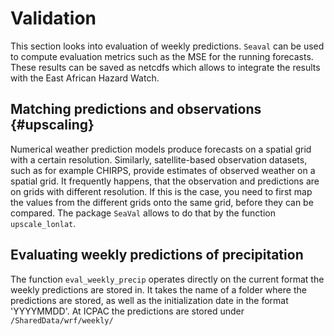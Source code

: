 # Validation




This section looks into evaluation of weekly predictions. `Seaval` can be used to compute evaluation metrics such as the MSE for the running forecasts. These results can be saved as netcdfs which allows to integrate the results with the East African Hazard Watch. 

## Matching predictions and observations {#upscaling}

Numerical weather prediction models produce forecasts on a spatial grid with a certain resolution. Similarly, satellite-based observation datasets, such as for example CHIRPS, provide estimates of observed weather on a spatial grid. It frequently happens, that the observation and predictions are on grids with different resolution. If this is the case, you need to first map the values from the different grids onto the same grid, before they can be compared. The package `SeaVal` allows to do that by the function `upscale_lonlat`.

## Evaluating weekly predictions of precipitation

The function `eval_weekly_precip` operates directly on the current format the weekly predictions are stored in. It takes the name of a folder where the predictions are stored, as well as the initialization date in the format 'YYYYMMDD'. At ICPAC the predictions are stored under `/SharedData/wrf/weekly/` 
